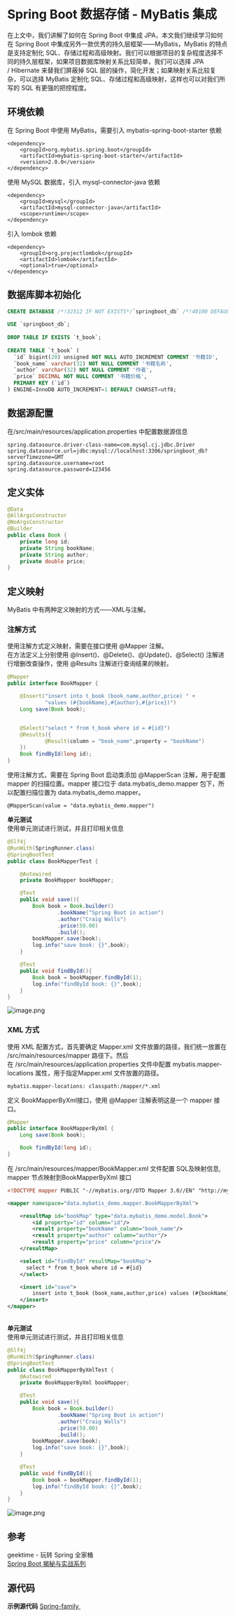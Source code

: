 # Spring Boot 数据存储 - MyBatis 集成

在上文中，我们讲解了如何在 Spring Boot 中集成 JPA，本文我们继续学习如何在 Spring Boot 中集成另外一款优秀的持久层框架——MyBatis，MyBatis 的特点是支持定制化 SQL、存储过程和高级映射。我们可以根据项目的复杂程度选择不同的持久层框架，如果项目数据库映射关系比较简单，我们可以选择 JPA / Hibernate 来替我们屏蔽掉 SQL 层的操作，简化开发；如果映射关系比较复杂，可以选择 MyBatis 定制化 SQL、存储过程和高级映射，这样也可以对我们所写的 SQL 有更强的把控程度。 

<a name="641cf522"></a>
## 环境依赖
在 Spring Boot 中使用 MyBatis，需要引入 mybatis-spring-boot-starter 依赖
```
<dependency>
    <groupId>org.mybatis.spring.boot</groupId>
    <artifactId>mybatis-spring-boot-starter</artifactId>
    <version>2.0.0</version>
</dependency>
```

使用 MySQL 数据库，引入 mysql-connector-java 依赖
```
<dependency>
    <groupId>mysql</groupId>
    <artifactId>mysql-connector-java</artifactId>
    <scope>runtime</scope>
</dependency>
```

引入 lombok 依赖
```
<dependency>
    <groupId>org.projectlombok</groupId>
    <artifactId>lombok</artifactId>
    <optional>true</optional>
</dependency>
```

<a name="b98e47fb"></a>
## 数据库脚本初始化

```sql
CREATE DATABASE /*!32312 IF NOT EXISTS*/`springboot_db` /*!40100 DEFAULT CHARACTER SET utf8 */;
 
USE `springboot_db`;
 
DROP TABLE IF EXISTS `t_book`;
 
CREATE TABLE `t_book` (
  `id` bigint(20) unsigned NOT NULL AUTO_INCREMENT COMMENT '书籍ID',
  `book_name` varchar(32) NOT NULL COMMENT '书籍名称',
  `author` varchar(32) NOT NULL COMMENT '作者',
  `price` DECIMAL NOT NULL COMMENT '书籍价格',
  PRIMARY KEY (`id`)
) ENGINE=InnoDB AUTO_INCREMENT=1 DEFAULT CHARSET=utf8;
```

<a name="321b4184"></a>
## 数据源配置
在/src/main/resources/application.properties 中配置数据源信息

```
spring.datasource.driver-class-name=com.mysql.cj.jdbc.Driver
spring.datasource.url=jdbc:mysql://localhost:3306/springboot_db?serverTimezone=GMT
spring.datasource.username=root
spring.datasource.password=123456
```

<a name="bd6c2e59"></a>
## 定义实体

```java
@Data
@AllArgsConstructor
@NoArgsConstructor
@Builder
public class Book {
    private long id;
    private String bookName;
    private String author;
    private double price;
}
```

<a name="68634e6b"></a>
## 定义映射
MyBatis 中有两种定义映射的方式——XML与注解。
<a name="24ae87ae"></a>
### 注解方式
使用注解方式定义映射，需要在接口使用 @Mapper 注解。<br />在方法定义上分别使用 @Insert()、@Delete()、@Update()、@Select() 注解进行增删改查操作，使用 @Results 注解进行查询结果的映射。

```java
@Mapper
public interface BookMapper {

    @Insert("insert into t_book (book_name,author,price) " +
            "values (#{bookName},#{author},#{price})")
    Long save(Book book);


    @Select("select * from t_book where id = #{id}")
    @Results({
            @Result(column = "book_name",property = "bookName")
    })
    Book findById(long id);
}
```

使用注解方式，需要在 Spring Boot 启动类添加 @MapperScan 注解，用于配置 mapper 的扫描位置。mapper 接口位于 data.mybatis_demo.mapper 包下，所以配置扫描位置为 data.mybatis_demo.mapper。

```
@MapperScan(value = "data.mybatis_demo.mapper")
```

**单元测试**<br />使用单元测试进行测试，并且打印相关信息

```java
@Slf4j
@RunWith(SpringRunner.class)
@SpringBootTest
public class BookMapperTest {

    @Autowired
    private BookMapper bookMapper;

    @Test
    public void save(){
        Book book = Book.builder()
                .bookName("Spring Boot in action")
                .author("Craig Walls")
                .price(59.00)
                .build();
        bookMapper.save(book);
        log.info("save book: {}",book);
    }

    @Test
    public void findById(){
        Book book = bookMapper.findById(1);
        log.info("findById book: {}",book);
    }
}
```

![image.png](https://cdn.nlark.com/yuque/0/2019/png/291118/1553234679087-f6ec0944-1f15-4975-afea-41fed54cadc1.png#align=left&display=inline&height=84&name=image.png&originHeight=92&originWidth=1419&size=32319&status=done&width=1290)

<a name="89aa7c32"></a>
### XML 方式
使用 XML 配置方式，首先要确定 Mapper.xml 文件放置的路径，我们统一放置在 /src/main/resources/mapper 路径下。然后在 /src/main/resources/application.properties 文件中配置 mybatis.mapper-locations 属性，用于指定Mapper.xml 文件放置的路径。

```
mybatis.mapper-locations: classpath:/mapper/*.xml
```

定义 BookMapperByXml接口，使用 @Mapper 注解表明这是一个 mapper 接口。

```java
@Mapper
public interface BookMapperByXml {
    Long save(Book book);

    Book findById(long id);
}
```

在 /src/main/resources/mapper/BookMapper.xml 文件配置 SQL及映射信息, mapper 节点映射到BookMapperByXml 接口

```xml
<!DOCTYPE mapper PUBLIC "-//mybatis.org//DTD Mapper 3.0//EN" "http://mybatis.org/dtd/mybatis-3-mapper.dtd">

<mapper namespace="data.mybatis_demo.mapper.BookMapperByXml">

    <resultMap id="bookMap" type="data.mybatis_demo.model.Book">
        <id property="id" column="id"/>
        <result property="bookName" column="book_name"/>
        <result property="author" column="author"/>
        <result property="price" column="price"/>
    </resultMap>

    <select id="findById" resultMap="bookMap">
      select * from t_book where id = #{id}
    </select>

    <insert id="save">
        insert into t_book (book_name,author,price) values (#{bookName},#{author},#{price})
    </insert>
</mapper>
```
 <br />**单元测试**<br />使用单元测试进行测试，并且打印相关信息

```java
@Slf4j
@RunWith(SpringRunner.class)
@SpringBootTest
public class BookMapperByXmlTest {
    @Autowired
    private BookMapperByXml bookMapper;

    @Test
    public void save(){
        Book book = Book.builder()
                .bookName("Spring Boot in action")
                .author("Craig Walls")
                .price(59.00)
                .build();
        bookMapper.save(book);
        log.info("save book: {}",book);
    }

    @Test
    public void findById(){
        Book book = bookMapper.findById(1);
        log.info("findById book: {}",book);
    }
}
```

![image.png](https://cdn.nlark.com/yuque/0/2019/png/291118/1553237892453-ca5d0318-4aa5-40a9-961a-5d6b6819eeca.png#align=left&display=inline&height=81&name=image.png&originHeight=89&originWidth=1416&size=31860&status=done&width=1287)

<a name="d17a0f0b"></a>
## 参考
geektime - 玩转 Spring 全家桶<br />[Spring Boot 揭秘与实战系列](http://blog.720ui.com/columns/springboot_all/)

<a name="81cb1f5d"></a>
## 源代码
**示例源代码** [Spring-family ](https://github.com/SongWenJie/Spring-family.git)
